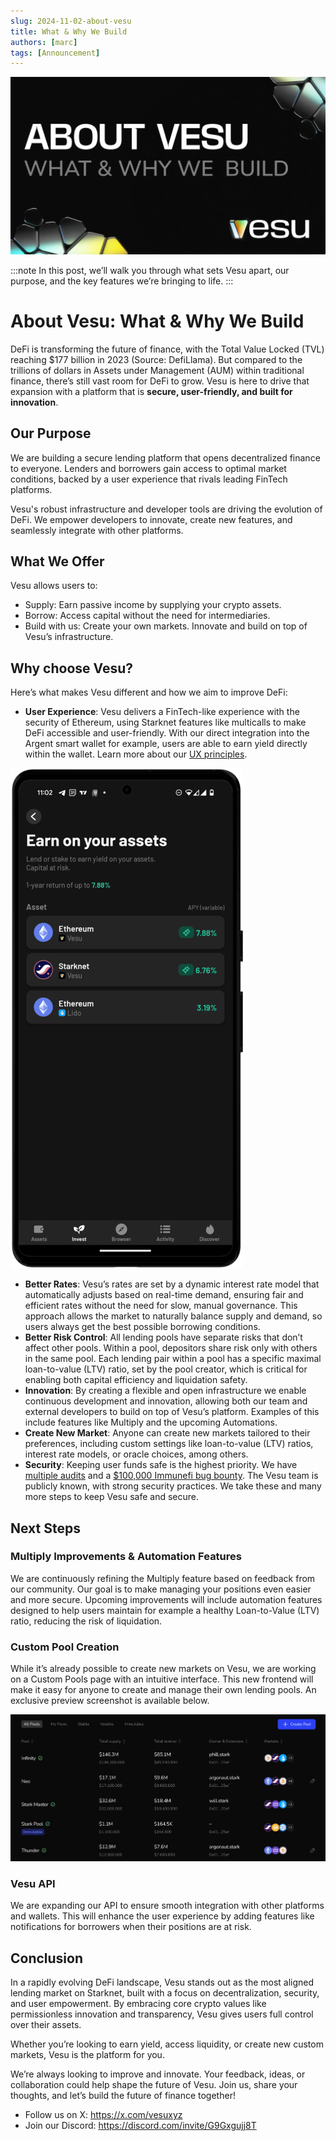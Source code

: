 ```yaml
---
slug: 2024-11-02-about-vesu
title: What & Why We Build
authors: [marc]
tags: [Announcement]
---
```


![About Vesu: What & Why We Build](about-vesu.png)


:::note
In this post, we’ll walk you through what sets Vesu apart, our purpose, and the key features we’re bringing to life.
:::

# About Vesu: What & Why We Build

DeFi is transforming the future of finance, with the Total Value Locked (TVL) reaching $177 billion in 2023 (Source: DefiLlama). But compared to the trillions of dollars in Assets under Management (AUM) within traditional finance, there’s still vast room for DeFi to grow. Vesu is here to drive that expansion  with a platform that is **secure, user-friendly, and built for innovation**.

## Our Purpose

We are building a secure lending platform that opens decentralized finance to everyone.
Lenders and borrowers gain access to optimal market conditions, backed by a user experience that rivals leading FinTech platforms.

Vesu's robust infrastructure and developer tools are driving the evolution of DeFi. We empower developers to innovate, create new features, and seamlessly integrate with other platforms.

## What We Offer

Vesu allows users to:

- Supply: Earn passive income by supplying your crypto assets.
- Borrow: Access capital without the need for intermediaries.
- Build with us: Create your own markets. Innovate and build on top of Vesu’s infrastructure.

## Why choose Vesu?

Here’s what makes Vesu different and how we aim to improve DeFi:

- **User Experience**: Vesu delivers a FinTech-like experience with the security of Ethereum, using Starknet features like multicalls to make DeFi accessible and user-friendly. With our direct integration into the Argent smart wallet for example, users are able to earn yield directly within the wallet. Learn more about our [UX principles](https://docs.vesu.xyz/blog/2024-05-17-vesu-ux-principles).

![Integration in Argent Invest](argent-integration.png)
- **Better Rates**: Vesu’s rates are set by a dynamic interest rate model that automatically adjusts based on real-time demand, ensuring fair and efficient rates without the need for slow, manual governance. This approach allows the market to naturally balance supply and demand, so users always get the best possible borrowing conditions.
- **Better Risk Control**: All lending pools have separate risks that don’t affect other pools. Within a pool, depositors share risk only with others in the same pool. Each lending pair within a pool has a specific maximal loan-to-value (LTV) ratio, set by the pool creator, which is critical for enabling both capital efficiency and liquidation safety.
- **Innovation**: By creating a flexible and open infrastructure we enable continuous development and innovation, allowing both our team and external developers to build on top of Vesu’s platform. Examples of this include features like Multiply and the upcoming Automations.
- **Create New Market**: Anyone can create new markets tailored to their preferences, including custom settings like loan-to-value (LTV) ratios, interest rate models, or oracle choices, among others.
- **Security**: Keeping user funds safe is the highest priority. We have [multiple audits](https://docs.vesu.xyz/security/security-audit) and a [$100,000 Immunefi bug bounty](https://immunefi.com/bug-bounty/vesu/information/). The Vesu team is publicly known, with strong security practices. We take these and many more steps to keep Vesu safe and secure.

## Next Steps

### Multiply Improvements & Automation Features

We are continuously refining the Multiply feature based on feedback from our community. Our goal is to make managing your positions even easier and more secure. Upcoming improvements will include automation features designed to help users maintain for example a healthy Loan-to-Value (LTV) ratio, reducing the risk of liquidation.

### Custom Pool Creation

While it’s already possible to create new markets on Vesu, we are working on a Custom Pools page with an intuitive interface. This new frontend will make it easy for anyone to create and manage their own lending pools. An exclusive preview screenshot is available below.

![Preview of new Pools Page](pools-page-small.png)

### Vesu API

We are expanding our API to ensure smooth integration with other platforms and wallets. This will enhance the user experience by adding features like notifications for borrowers when their positions are at risk.

## Conclusion

In a rapidly evolving DeFi landscape, Vesu stands out as the most aligned lending market on Starknet, built with a focus on decentralization, security, and user empowerment. By embracing core crypto values like permissionless innovation and transparency, Vesu gives users full control over their assets.

Whether you’re looking to earn yield, access liquidity, or create new custom markets, Vesu is the platform for you.

We’re always looking to improve and innovate. Your feedback, ideas, or collaboration could help shape the future of Vesu. 
Join us, share your thoughts, and let’s build the future of finance together!

- Follow us on X: https://x.com/vesuxyz
- Join our Discord: https://discord.com/invite/G9Gxgujj8T
